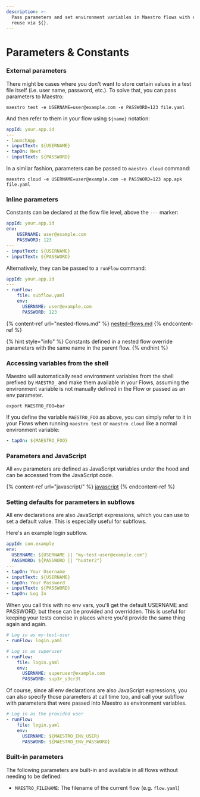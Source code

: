 ```yaml
---
description: >-
  Pass parameters and set environment variables in Maestro flows with env and
  reuse via ${}.
---
```


# Parameters & Constants

### External parameters

There might be cases where you don't want to store certain values in a test file itself (i.e. user name, password, etc.). To solve that, you can pass parameters to Maestro:

```
maestro test -e USERNAME=user@example.com -e PASSWORD=123 file.yaml
```

And then refer to them in your flow using `${name}` notation:

```yaml
appId: your.app.id
---
- launchApp
- inputText: ${USERNAME}
- tapOn: Next
- inputText: ${PASSWORD}
```

In a similar fashion, parameters can be passed to `maestro cloud` command:

```
maestro cloud -e USERNAME=user@example.com -e PASSWORD=123 app.apk file.yaml
```

### Inline parameters

Constants can be declared at the flow file level, above the `---` marker:

```yaml
appId: your.app.id
env:
    USERNAME: user@example.com
    PASSWORD: 123
---
- inputText: ${USERNAME}
- inputText: ${PASSWORD}
```

Alternatively, they can be passed to a `runFlow` command:

```yaml
appId: your.app.id
---
- runFlow:
    file: subflow.yaml
    env:
      USERNAME: user@example.com
      PASSWORD: 123
```

{% content-ref url="nested-flows.md" %}
[nested-flows.md](nested-flows.md)
{% endcontent-ref %}

{% hint style="info" %}
Constants defined in a nested flow override parameters with the same name in the parent flow.
{% endhint %}

### Accessing variables from the shell

Maestro will automatically read environment variables from the shell prefixed by `MAESTRO_` and make them available in your Flows, assuming the environment variable is not manually defined in the Flow or passed as an env parameter.&#x20;

```
export MAESTRO_FOO=bar
```

If you define the variable `MAESTRO_FOO` as above, you can simply refer to it in your Flows when running `maestro test` or `maestro cloud` like a normal environment variable:

```yaml
- tapOn: ${MAESTRO_FOO}
```

### Parameters and JavaScript

All `env` parameters are defined as JavaScript variables under the hood and can be accessed from the JavaScript code.

{% content-ref url="javascript/" %}
[javascript](javascript/)
{% endcontent-ref %}

### Setting defaults for parameters in subflows

All env declarations are also JavaScript expressions, which you can use to set a default value. This is especially useful for subflows.

Here's an example login subflow.

```yaml
appId: com.example
env:
  USERNAME: ${USERNAME || "my-test-user@example.com"}
  PASSWORD: ${PASSWORD || "hunter2"}
---
- tapOn: Your Username
- inputText: ${USERNAME}
- tapOn: Your Password
- inputText: ${PASSWORD}
- tapOn: Log In
```

When you call this with no env vars, you'll get the default USERNAME and PASSWORD, but these can be provided and overridden. This is useful for keeping your tests concise in places where you'd provide the same thing again and again.

```yaml
# Log in as my-test-user
- runFlow: login.yaml 

# Log in as superuser
- runFlow:
    file: login.yaml
    env:
      USERNAME: superuser@example.com
      PASSWORD: sup3r_s3cr3t
```

Of course, since all env declarations are also JavaScript expressions, you can also specify those parameters at call time too, and call your subflow with parameters that were passed into Maestro as environment variables.

```yaml
# Log in as the provided user
- runFlow:
    file: login.yaml
    env:
      USERNAME: ${MAESTRO_ENV_USER}
      PASSWORD: ${MAESTRO_ENV_PASSWORD}
```

### Built-in parameters

The following parameters are built-in and available in all flows without needing to be defined:

* `MAESTRO_FILENAME`: The filename of the current flow (e.g. `flow.yaml`)
